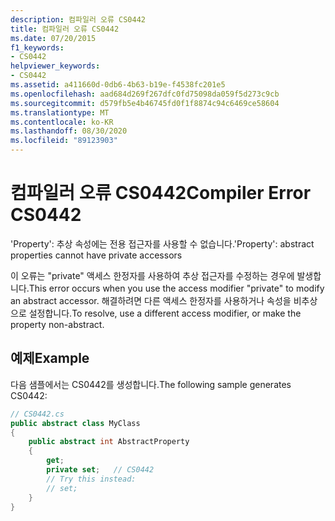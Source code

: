 ```yaml
---
description: 컴파일러 오류 CS0442
title: 컴파일러 오류 CS0442
ms.date: 07/20/2015
f1_keywords:
- CS0442
helpviewer_keywords:
- CS0442
ms.assetid: a411660d-0db6-4b63-b19e-f4538fc201e5
ms.openlocfilehash: aad684d269f267dfc0fd75098da059f5d273c9cb
ms.sourcegitcommit: d579fb5e4b46745fd0f1f8874c94c6469ce58604
ms.translationtype: MT
ms.contentlocale: ko-KR
ms.lasthandoff: 08/30/2020
ms.locfileid: "89123903"
---
```

# <a name="compiler-error-cs0442"></a><span data-ttu-id="054b9-103">컴파일러 오류 CS0442</span><span class="sxs-lookup"><span data-stu-id="054b9-103">Compiler Error CS0442</span></span>
<span data-ttu-id="054b9-104">'Property': 추상 속성에는 전용 접근자를 사용할 수 없습니다.</span><span class="sxs-lookup"><span data-stu-id="054b9-104">'Property': abstract properties cannot have private accessors</span></span>  
  
 <span data-ttu-id="054b9-105">이 오류는 "private" 액세스 한정자를 사용하여 추상 접근자를 수정하는 경우에 발생합니다.</span><span class="sxs-lookup"><span data-stu-id="054b9-105">This error occurs when you use the access modifier "private" to modify an abstract accessor.</span></span> <span data-ttu-id="054b9-106">해결하려면 다른 액세스 한정자를 사용하거나 속성을 비추상으로 설정합니다.</span><span class="sxs-lookup"><span data-stu-id="054b9-106">To resolve, use a different access modifier, or make the property non-abstract.</span></span>  
  
## <a name="example"></a><span data-ttu-id="054b9-107">예제</span><span class="sxs-lookup"><span data-stu-id="054b9-107">Example</span></span>  
 <span data-ttu-id="054b9-108">다음 샘플에서는 CS0442를 생성합니다.</span><span class="sxs-lookup"><span data-stu-id="054b9-108">The following sample generates CS0442:</span></span>  
  
```csharp  
// CS0442.cs  
public abstract class MyClass
{  
    public abstract int AbstractProperty
    {  
        get;  
        private set;   // CS0442  
        // Try this instead:  
        // set;  
    }  
}  
```
